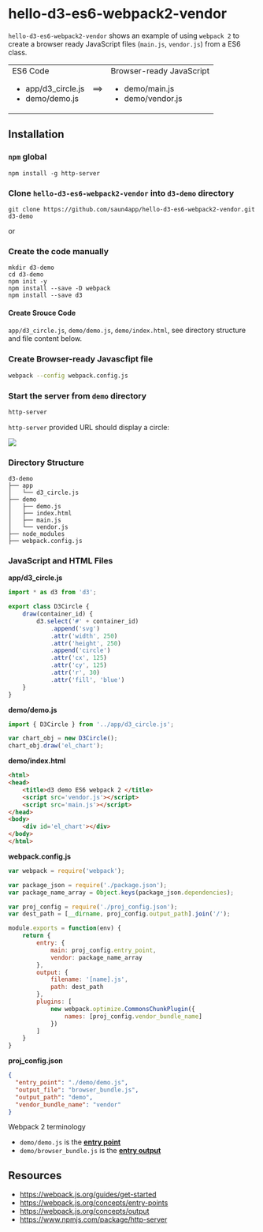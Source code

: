 # hello-d3-es6-webpack2-vendor
`hello-d3-es6-webpack2-vendor` shows an example of using `webpack 2` to create a browser ready JavaScript files (`main.js`, `vendor.js`) from a ES6 class.  

<style>
td { valign:top; }
</style>

<table>
<tr>
<td valign="top">ES6 Code
<ul>
<li>app/d3_circle.js</li>
<li>demo/demo.js</li>
</ul>
</td>
<td> ==> </td>
<td valign="top">Browser-ready JavaScript
<ul>
<li>demo/main.js</li>
<li>demo/vendor.js</li>
</ul>
</td>
</tr>
</table>


## Installation

### `npm` global
```
npm install -g http-server
```

### Clone `hello-d3-es6-webpack2-vendor` into `d3-demo` directory
```
git clone https://github.com/saun4app/hello-d3-es6-webpack2-vendor.git d3-demo
```

or

### Create the code manually

```
mkdir d3-demo
cd d3-demo
npm init -y
npm install --save -D webpack
npm install --save d3
```

#### Create Srouce Code
`app/d3_circle.js`, `demo/demo.js`, `demo/index.html`, see directory structure and file content below.

### Create Browser-ready Javascfipt file
```bash
webpack --config webpack.config.js
```

### Start the server from `demo` directory
```bash
http-server
```
`http-server` provided URL should display a circle:
<div>
<img src="https://rawgit.com/saun4app/hello-d3-es6-webpack2-vendor/master/circle.svg">
</div>

### Directory Structure
```
d3-demo
├── app
│   └── d3_circle.js
├── demo
│   ├── demo.js
│   ├── index.html
│   ├── main.js
│   └── vendor.js
├── node_modules
├── webpack.config.js
```

### JavaScript and HTML Files

**app/d3_circle.js**

```javascript
import * as d3 from 'd3';

export class D3Circle {
    draw(container_id) {
        d3.select('#' + container_id)
            .append('svg')
            .attr('width', 250)
            .attr('height', 250)
            .append('circle')
            .attr('cx', 125)
            .attr('cy', 125)
            .attr('r', 30)
            .attr('fill', 'blue')
    }
}

```

**demo/demo.js**

```javascript
import { D3Circle } from '../app/d3_circle.js';

var chart_obj = new D3Circle();
chart_obj.draw('el_chart');
```

**demo/index.html**

```html
<html>
<head>
    <title>d3 demo ES6 webpack 2 </title>
    <script src='vendor.js'></script>
    <script src='main.js'></script>    
</head>
<body>
    <div id='el_chart'></div>
</body>
</html>
```

**webpack.config.js**

```javascript
var webpack = require('webpack');

var package_json = require('./package.json');
var package_name_array = Object.keys(package_json.dependencies);

var proj_config = require('./proj_config.json');
var dest_path = [__dirname, proj_config.output_path].join('/');

module.exports = function(env) {
    return {
        entry: {
            main: proj_config.entry_point,
            vendor: package_name_array
        },
        output: {
            filename: '[name].js',
            path: dest_path
        },
        plugins: [
            new webpack.optimize.CommonsChunkPlugin({
                names: [proj_config.vendor_bundle_name]
            })
        ]
    }
}
```

**proj_config.json**

```json
{
  "entry_point": "./demo/demo.js",
  "output_file": "browser_bundle.js",
  "output_path": "demo",
  "vendor_bundle_name": "vendor"
}
```


Webpack 2 terminology
- `demo/demo.js` is the <a href="https://webpack.js.org/concepts/entry-points" target="_black">**entry point**</a>
- `demo/browser_bundle.js` is the <a href="https://webpack.js.org/concepts/output" target="_black">**entry output**</a>




## Resources
- https://webpack.js.org/guides/get-started
- https://webpack.js.org/concepts/entry-points
- https://webpack.js.org/concepts/output
- https://www.npmjs.com/package/http-server

